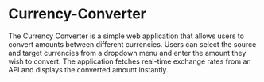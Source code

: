 # Currency-Converter
The Currency Converter is a simple web application that allows users to convert amounts between different currencies. Users can select the source and target currencies from a dropdown menu and enter the amount they wish to convert. The application fetches real-time exchange rates from an API and displays the converted amount instantly.
